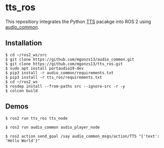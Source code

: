 # tts_ros

This repositiory integrates the Python [TTS](https://pypi.org/project/TTS/) pacakge into ROS 2 using [audio_common](https://github.com/mgonzs13/audio_common).

## Installation

```shell
$ cd ~/ros2_ws/src
$ git clone https://github.com/mgonzs13/audio_common.git
$ git clone https://github.com/mgonzs13/tts_ros.git
$ sudo apt install portaudio19-dev
$ pip3 install -r audio_common/requirements.txt
$ pip3 install -r tts_ros/requirements.txt
$ cd ~/ros2_ws
$ rosdep install --from-paths src --ignore-src -r -y
$ colcon build
```

## Demos

```shell
$ ros2 run tts_ros tts_node
```

```shell
$ ros2 run audio_common audio_player_node
```

```shell
$ ros2 action send_goal /say audio_common_msgs/action/TTS "{'text': 'Hello World'}"
```
